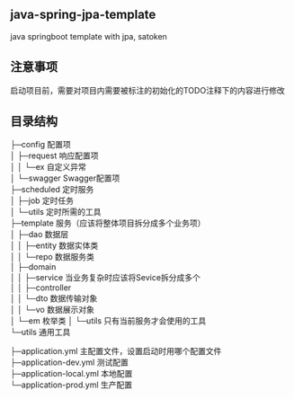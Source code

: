 ## java-spring-jpa-template

java springboot template with jpa, satoken

## 注意事项

启动项目前，需要对项目内需要被标注的初始化的TODO注释下的内容进行修改

## 目录结构

├─config 配置项  
│ ├─request 响应配置项  
│ │ └─ex 自定义异常  
│ └─swagger Swagger配置项  
├─scheduled 定时服务  
│ ├─job 定时任务  
│ └─utils 定时所需的工具  
├─template 服务（应该将整体项目拆分成多个业务项）  
│ ├─dao 数据层  
│ │ ├─entity 数据实体类  
│ │ └─repo 数据服务类  
│ ├─domain  
│ │ ├─service 当业务复杂时应该将Sevice拆分成多个  
│ │ ├─controller	  
│ │ └─dto 数据传输对象  
│ │ └─vo 数据展示对象  
│ └─em 枚举类 │ └─utils 只有当前服务才会使用的工具  
└─utils 通用工具

├─application.yml 主配置文件，设置启动时用哪个配置文件  
├─application-dev.yml 测试配置  
├─application-local.yml 本地配置  
└─application-prod.yml 生产配置